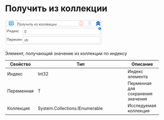 # Получить из коллекции

![](../../../../resources/activities/extra/t1/collections/image-511.png)

Элемент, получающий значение из коллекции по индексу

<table><thead><tr><th>Свойство</th><th width="280.3333333333333">Тип</th><th>Описание</th></tr></thead><tbody><tr><td>Индекс</td><td>Int32</td><td>Индекс элемента</td></tr><tr><td>Переменная</td><td>T</td><td>Перменная для сохранения значения</td></tr><tr><td>Коллекция</td><td>System.Collections.IEnumerable</td><td>Исследуемая коллекция</td></tr></tbody></table>
